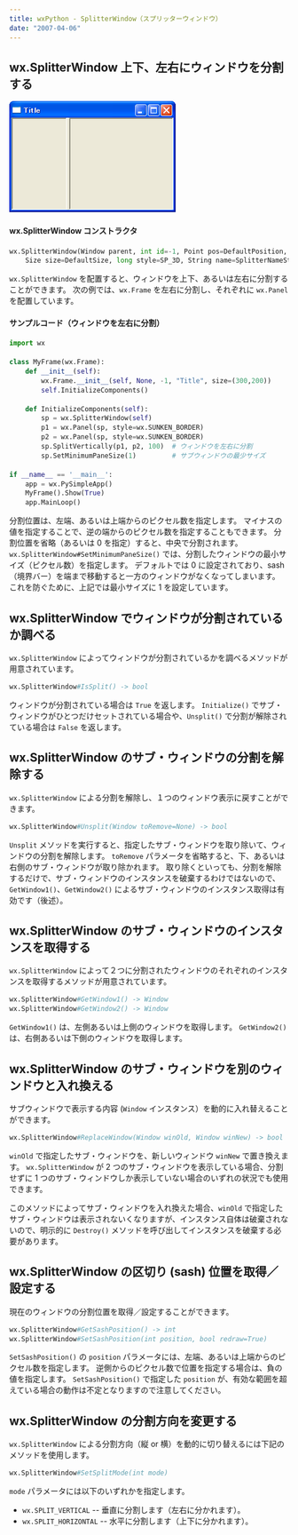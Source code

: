 ```yaml
---
title: wxPython - SplitterWindow（スプリッターウィンドウ）
date: "2007-04-06"
---
```


wx.SplitterWindow 上下、左右にウィンドウを分割する
----

![./image/20070404-splitter.png](./image/20070404-splitter.png)

#### wx.SplitterWindow コンストラクタ

~~~ python
wx.SplitterWindow(Window parent, int id=-1, Point pos=DefaultPosition,
    Size size=DefaultSize, long style=SP_3D, String name=SplitterNameStr) -> SplitterWindow
~~~

`wx.SplitterWindow` を配置すると、ウィンドウを上下、あるいは左右に分割することができます。
次の例では、`wx.Frame` を左右に分割し、それぞれに `wx.Panel` を配置しています。

#### サンプルコード（ウィンドウを左右に分割）

~~~ python
import wx

class MyFrame(wx.Frame):
    def __init__(self):
        wx.Frame.__init__(self, None, -1, "Title", size=(300,200))
        self.InitializeComponents()

    def InitializeComponents(self):
        sp = wx.SplitterWindow(self)
        p1 = wx.Panel(sp, style=wx.SUNKEN_BORDER)
        p2 = wx.Panel(sp, style=wx.SUNKEN_BORDER)
        sp.SplitVertically(p1, p2, 100)  # ウィンドウを左右に分割
        sp.SetMinimumPaneSize(1)         # サブウィンドウの最少サイズ

if __name__ == '__main__':
    app = wx.PySimpleApp()
    MyFrame().Show(True)
    app.MainLoop()
~~~

分割位置は、左端、あるいは上端からのピクセル数を指定します。
マイナスの値を指定することで、逆の端からのピクセル数を指定することもできます。
分割位置を省略（あるいは 0 を指定）すると、中央で分割されます。
`wx.SplitterWindow#SetMinimumPaneSize()` では、分割したウィンドウの最小サイズ（ピクセル数）を指定します。
デフォルトでは 0 に設定されており、sash（境界バー）を端まで移動すると一方のウィンドウがなくなってしまいます。
これを防ぐために、上記では最小サイズに 1 を設定しています。


wx.SplitterWindow でウィンドウが分割されているか調べる
----

`wx.SplitterWindow` によってウィンドウが分割されているかを調べるメソッドが用意されています。

~~~ python
wx.SplitterWindow#IsSplit() -> bool
~~~

ウィンドウが分割されている場合は `True` を返します。
`Initialize()` でサブ・ウィンドウがひとつだけセットされている場合や、`Unsplit()` で分割が解除されている場合は `False` を返します。


wx.SplitterWindow のサブ・ウィンドウの分割を解除する
----

`wx.SplitterWindow` による分割を解除し、１つのウィンドウ表示に戻すことができます。

~~~ python
wx.SplitterWindow#Unsplit(Window toRemove=None) -> bool
~~~

`Unsplit` メソッドを実行すると、指定したサブ・ウィンドウを取り除いて、ウィンドウの分割を解除します。
`toRemove` パラメータを省略すると、下、あるいは右側のサブ・ウィンドウが取り除かれます。
取り除くといっても、分割を解除するだけで、サブ・ウィンドウのインスタンスを破棄するわけではないので、`GetWindow1()`、`GetWindow2()` によるサブ・ウィンドウのインスタンス取得は有効です（後述）。


wx.SplitterWindow のサブ・ウィンドウのインスタンスを取得する
----

`wx.SplitterWindow` によって２つに分割されたウィンドウのそれぞれのインスタンスを取得するメソッドが用意されています。

~~~ python
wx.SplitterWindow#GetWindow1() -> Window
wx.SplitterWindow#GetWindow2() -> Window
~~~

`GetWindow1()` は、左側あるいは上側のウィンドウを取得します。
`GetWindow2()` は、右側あるいは下側のウィンドウを取得します。


wx.SplitterWindow のサブ・ウィンドウを別のウィンドウと入れ換える
----

サブウィンドウで表示する内容 (`Window` インスタンス）を動的に入れ替えることができます。

~~~ python
wx.SplitterWindow#ReplaceWindow(Window winOld, Window winNew) -> bool
~~~

`winOld` で指定したサブ・ウィンドウを、新しいウィンドウ `winNew` で置き換えます。
`wx.SplitterWindow` が 2 つのサブ・ウィンドウを表示している場合、分割せずに 1 つのサブ・ウィンドウしか表示していない場合のいずれの状況でも使用できます。

このメソッドによってサブ・ウィンドウを入れ換えた場合、`winOld` で指定したサブ・ウィンドウは表示されないくなりますが、インスタンス自体は破棄されないので、明示的に `Destroy()` メソッドを呼び出してインスタンスを破棄する必要があります。


wx.SplitterWindow の区切り (sash) 位置を取得／設定する
----

現在のウィンドウの分割位置を取得／設定することができます。

~~~ python
wx.SplitterWindow#GetSashPosition() -> int
wx.SplitterWindow#SetSashPosition(int position, bool redraw=True)
~~~

`SetSashPosition()` の `position` パラメータには、左端、あるいは上端からのピクセル数を指定します。
逆側からのピクセル数で位置を指定する場合は、負の値を指定します。
`SetSashPosition()` で指定した `position` が、有効な範囲を超えている場合の動作は不定となりますので注意してください。


wx.SplitterWindow の分割方向を変更する
----

`wx.SplitterWindow` による分割方向（縦 or 横）を動的に切り替えるには下記のメソッドを使用します。

~~~ python
wx.SplitterWindow#SetSplitMode(int mode)
~~~

`mode` パラメータには以下のいずれかを指定します。

- `wx.SPLIT_VERTICAL` -- 垂直に分割します（左右に分かれます）。
- `wx.SPLIT_HORIZONTAL` -- 水平に分割します（上下に分かれます）。

